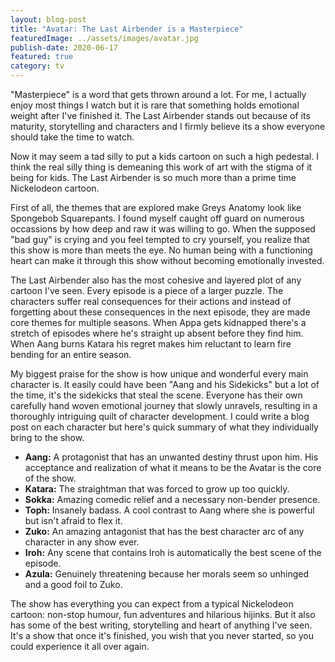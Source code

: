 ```yaml
---
layout: blog-post
title: "Avatar: The Last Airbender is a Masterpiece"
featuredImage: ../assets/images/avatar.jpg
publish-date: 2020-06-17
featured: true
category: tv
---
```


"Masterpiece" is a word that gets thrown around a lot. For me, I actually enjoy most things I watch but it is rare that something holds emotional weight after I've finished it. The Last Airbender stands out because of its maturity, storytelling and characters and I firmly believe its a show everyone should take the time to watch.

Now it may seem a tad silly to put a kids cartoon on such a high pedestal. I think the real silly thing is demeaning this work of art with the stigma of it being for kids. The Last Airbender is so much more than a prime time Nickelodeon cartoon. 

First of all, the themes that are explored make Greys Anatomy look like Spongebob Squarepants. I found myself caught off guard on numerous occassions by how deep and raw it was willing to go. When the supposed "bad guy" is crying and you feel tempted to cry yourself, you realize that this show is more than meets the eye. No human being with a functioning heart can make it through this show without becoming emotionally invested.

The Last Airbender also has the most cohesive and layered plot of any cartoon I've seen. Every episode is a piece of a larger puzzle. The characters suffer real consequences for their actions and instead of forgetting about these consequences in the next episode, they are made core themes for multiple seasons. When Appa gets kidnapped there's a stretch of episodes where he's straight up absent before they find him. When Aang burns Katara his regret makes him reluctant to learn fire bending for an entire season.

My biggest praise for the show is how unique and wonderful every main character is. It easily could have been "Aang and his Sidekicks" but a lot of the time, it's the sidekicks that steal the scene. Everyone has their own carefully hand woven emotional journey that slowly unravels, resulting in a thoroughly intriguing quilt of character development. I could write a blog post on each character but here's quick summary of what they individually bring to the show.

* **Aang:** A protagonist that has an unwanted destiny thrust upon him. His acceptance and realization of what it means to be the Avatar is the core of the show.
* **Katara:** The straightman that was forced to grow up too quickly.
* **Sokka:** Amazing comedic relief and a necessary non-bender presence.
* **Toph:** Insanely badass. A cool contrast to Aang where she is powerful but isn't afraid to flex it.
* **Zuko:** An amazing antagonist that has the best character arc of any character in any show ever.
* **Iroh:** Any scene that contains Iroh is automatically the best scene of the episode.
* **Azula:** Genuinely threatening because her morals seem so unhinged and a good foil to Zuko.

The show has everything you can expect from a typical Nickelodeon cartoon: non-stop humour, fun adventures and hilarious hijinks. But it also has some of the best writing, storytelling and heart of anything I've seen. It's a show that once it's finished, you wish that you never started, so you could experience it all over again.






